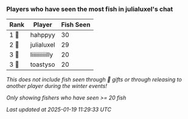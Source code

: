 ### Players who have seen the most fish in julialuxel's chat
| Rank | Player | Fish Seen |
|------|--------|-----------|
| 1 🥇  | hahppyy  | 30 |
| 2 🥈  | julialuxel  | 29 |
| 3 🥉  | liiiiiiiiiilly  | 20 |
| 3 🥉  | toastyso  | 20 |

_This does not include fish seen through 🎁 gifts or through releasing to another player during the winter events!_

_Only showing fishers who have seen >= 20 fish_

_Last updated at 2025-01-19 11:29:33 UTC_
